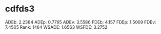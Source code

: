 # cdfds3

ADEb: 2.2384
ADEp: 0.7795
ADEv: 3.5586
FDEb: 4.157
FDEp: 1.5009
FDEv: 7.4505
Rank: 1464
WSADE: 1.6563
WSFDE: 3.2752